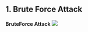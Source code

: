 ## 1. Brute Force Attack
**BruteForce Attack**
![](https://pimages.toolbox.com/wp-content/uploads/2022/05/10131245/Critical-Steps-of-a-Brute-Force-Attack.png)
